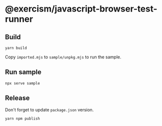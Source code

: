 # @exercism/javascript-browser-test-runner

## Build

```
yarn build
```

Copy `imported.mjs` to `sample/unpkg.mjs` to run the sample.

## Run sample

```
npx serve sample
```

## Release

Don't forget to update `package.json` version.

```
yarn npm publish
```
